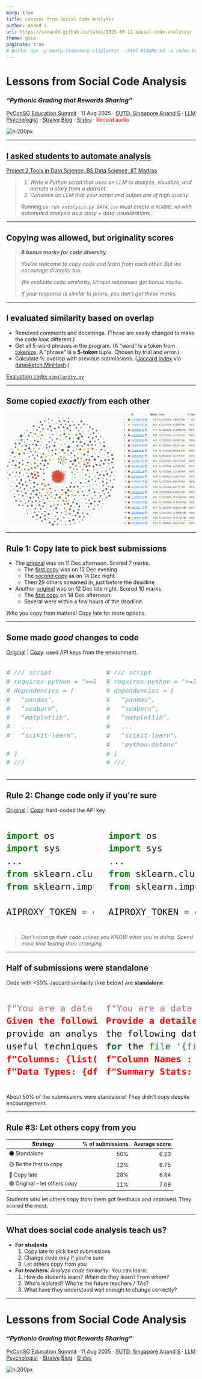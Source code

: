 ```yaml
---
marp: true
title: Lessons from Social Code Analysis
author: Anand S
url: https://sanand0.github.io/talks/2025-08-11-social-code-analysis/
theme: gaia
paginate: true
# Build: npx -y @marp-team/marp-cli@latest --html README.md -o index.html
---
```


<style>
  blockquote, q {
    font-style: italic;
  }

</style>

# Lessons from Social Code Analysis

### <q>Pythonic Grading that Rewards Sharing</q>

[PyConSG Education Summit](https://pycon.sg/edusummit.html) · 11 Aug 2025 · [SUTD, Singapore](https://maps.app.goo.gl/rfqZDgPiPkhr5C7E6)
[Anand S](https://s-anand.net/) · [LLM Psychologist](https://www.linkedin.com/in/sanand0/) · [Straive](https://straive.com/)
[Blog](https://www.s-anand.net/blog/category/education/) · [Slides](https://sanand0.github.io/talks/2025-08-11-social-code-analysis/) · <span style="color:red">Record audio</span>

![h:200px](https://api.qrserver.com/v1/create-qr-code/?size=150x150&data=https://sanand0.github.io/talks/2025-08-11-social-code-analysis/)

---

## [I asked students to automate analysis](https://github.com/sanand0/tools-in-data-science-public/blob/tds-2024-t3/project-2-automated-analysis.md)

[Project 2 Tools in Data Science, BS Data Science, IIT Madras](https://github.com/sanand0/tools-in-data-science-public/blob/tds-2024-t3/project-2-automated-analysis.md)

> 1. Write a Python script that uses an LLM to analyze, visualize, and narrate a story from a dataset.
> 2. Convince an LLM that your script and output are of high quality.
>
> Running `uv run autolysis.py DATA.csv` must create a `README.md` with automated analysis as a story + data visualizations.

---

## Copying was allowed, but originality scores

> **8 bonus marks for code diversity**.
>
> You're welcome to copy code and learn from each other. But we encourage diversity too.
>
> We evaluate code similarity. Unique responses get bonus marks.
>
> If your response is similar to priors, you don't get these marks.

---

## I evaluated similarity based on overlap

- Removed comments and docstrings. (These are easily changed to make the code _look_ different.)
- Get all 5-word phrases in the program. (A “word” is a token from [tokenize](https://docs.python.org/3/library/tokenize.html). A “phrase” is a **5-token** tuple. Chosen by trial and error.)
- Calculate % overlap with previous submissions. ([Jaccard Index](https://en.wikipedia.org/wiki/Jaccard_index) via [datasketch.MinHash](https://ekzhu.com/datasketch/minhash.html).)

[Evaluation code: `similarity.py`](https://github.com/sanand0/tools-in-data-science-public/blob/tds-2024-t3/project2/similarity.py)

---

## Some copied _exactly_ from each other

[![height:500px](similarity-100.webp)](https://sanand0.github.io/tds-2024-sep-project-2-results/similar.html#?similarity=1)

---

## Rule 1: Copy late to pick best submissions

- The [original](https://raw.githubusercontent.com/AlakhyaIITM/TDS_proj2/main/autolysis.py) was on 11 Dec afternoon. Scored 7 marks.
  - The [first copy](https://raw.githubusercontent.com/22f3001192/PROJECT-2-TDS/refs/heads/main/autolysis.py) was on 12 Dec evening.
  - The [second copy](https://raw.githubusercontent.com/Sreekar-1804/TDS-Project-2/main/autolysis.py) as on 14 Dec night.
  - Then 29 others streamed in, _just_ before the deadline
- Another [original](https://raw.githubusercontent.com/0rajnishk/tds_project_2/main/autolysis.py) was on 12 Dec late night. Scored 10 marks
  - The [first copy](https://raw.githubusercontent.com/indalbind/Automated_Analysis/refs/heads/main/autolysis.py) on 14 Dec afternoon.
  - Several were within a few hours of the deadline.

_Who_ you copy from matters! Copy late for more options.

---

## Some made _good_ changes to code

[Original](https://raw.githubusercontent.com/0rajnishk/tds_project_2/main/autolysis.py) | [Copy](https://raw.githubusercontent.com/22f3000612/22f3000612-TDS2/refs/heads/main/autolysis.py): used API keys from the environment.

<div style="display: flex; zoom: 1.4; gap: 20px">

```python
# /// script
# requires-python = ">=3.11"
# dependencies = [
#   "pandas",
#   "seaborn",
#   "matplotlib",
#   ...
#   "scikit-learn",

# ]
# ///
```

```python
# /// script
# requires-python = ">=3.12"
# dependencies = [
#   "pandas",
#   "seaborn",
#   "matplotlib",
#   ...
#   "scikit-learn",
#   "python-dotenv"
# ]
# ///
```

</div>

---

## Rule 2: Change code only if you're sure

[Original](https://raw.githubusercontent.com/Nimbus29/TDS-Project_2/refs/heads/main/autolysis.py) | [Copy](https://raw.githubusercontent.com/nightcoder358/TDS-Project-2/refs/heads/main/autolysis.py): hard-coded the API key.

<div style="display: flex; zoom: 2; gap: 20px">

```python
import os
import sys
...
from sklearn.cluster import KMeans
from sklearn.impute import SimpleImputer

AIPROXY_TOKEN = os.getenv('AIPROXY_TOKEN')
```

```python
import os
import sys
...
from sklearn.cluster import KMeans
from sklearn.impute import SimpleImputer

AIPROXY_TOKEN = os.getenv('eyJhbGciOi...')
```

</div>

> Don’t change their code unless you KNOW what you’re doing.
> Spend more time testing than changing.

---

## Half of submissions were standalone

Code with <50% Jaccard similarity (like below) are **standalone**.

<div style="display: flex; zoom: 2; gap: 10px">

```python
f"You are a data analyst.
Given the following dataset information,
provide an analysis plan and suggest
useful techniques:\n\n"
f"Columns: {list(df.columns)}\n"
f"Data Types: {df.dtypes.to_dict()}\n"
```

```python
f"You are a data analyst.
Provide a detailed narrative based on
the following data analysis results
for the file '{file_path.name}':\n\n"
f"Column Names : {list(df.keys())}\n\n"
f"Summary Stats: {analysis['summary']}"
```

</div>

About 50% of the submissions were standalone!
They didn't copy despite encouragement.

---

## Rule #3: Let others copy from you

| Strategy                      | % of submissions | Average score |
| ----------------------------- | ---------------: | ------------: |
| ⚫ Standalone                 |              50% |          6.23 |
| 🟡 Be the first to copy       |              12% |          6.75 |
| 🔴 Copy late                  |              28% |          6.84 |
| 🟢 Original – let others copy |              11% |          7.06 |

Students who let others copy from them got feedback and improved.
They scored the most.

---

## What does social code analysis teach us?

- **For students**
  1. Copy late to pick best submissions
  2. Change code only if you're sure
  3. Let others copy from you
- **For teachers**: _Analyze code similarity_. You can learn:
  1. How do students learn? _When_ do they learn? From _whom_?
  2. Who's isolated? Who're the future teachers / TAs?
  3. What have they understood well enough to change correctly?

---

# Lessons from Social Code Analysis

### <q>Pythonic Grading that Rewards Sharing</q>

[PyConSG Education Summit](https://pycon.sg/edusummit.html) · 11 Aug 2025 · [SUTD, Singapore](https://maps.app.goo.gl/rfqZDgPiPkhr5C7E6)
[Anand S](https://s-anand.net/) · [LLM Psychologist](https://www.linkedin.com/in/sanand0/) · [Straive](https://straive.com/)
[Blog](https://www.s-anand.net/blog/category/education/) · [Slides](https://sanand0.github.io/talks/2025-08-11-social-code-analysis/)

![h:200px](https://api.qrserver.com/v1/create-qr-code/?size=150x150&data=https://sanand0.github.io/talks/2025-08-11-social-code-analysis/)
